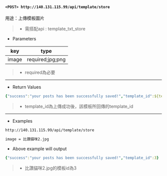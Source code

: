 #### `<POST> http://140.131.115.99/api/template/store`

用途：上傳模板圖片

>* 需搭配api : template_txt_store

* Parameters

|key  |type            |
|-----|----------------|
|image|required;jpg;png|

>* required為必要

---

* Return Values

```yaml
{"success":"your posts has been successfully saved!","template_id":${template_id}}
```

>* template_id為上傳成功後，該模板所回傳的template_id

---

* Examples

```html
http://140.131.115.99/api/template/store

image = 比讚貓咪2.jpg
```

* Above example will output

```yaml
{"success":"your posts has been successfully saved!","template_id":3}
```

>* 比讚貓咪2.jpg的模板id為3